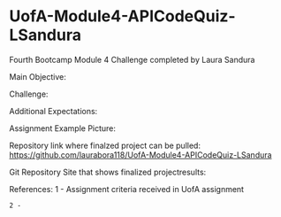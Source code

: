 # UofA-Module4-APICodeQuiz-LSandura
Fourth Bootcamp Module 4 Challenge completed by Laura Sandura

Main Objective: 


Challenge: 


Additional Expectations:
    
    

Assignment Example Picture:
    
Repository link where finalzed project can be pulled:
    https://github.com/laurabora118/UofA-Module4-APICodeQuiz-LSandura

Git Repository Site that shows finalized projectresults:

    
References:
    1 - Assignment criteria received in UofA assignment 

    2 -

